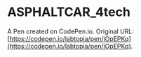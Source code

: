 # ASPHALTCAR_4tech

A Pen created on CodePen.io. Original URL: [https://codepen.io/labtopia/pen/jOpEPKq](https://codepen.io/labtopia/pen/jOpEPKq).

